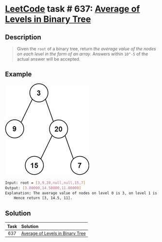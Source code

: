 # [LeetCode][leetcode] task # 637: [Average of Levels in Binary Tree][task]

Description
-----------

> Given the `root` of a binary tree,
> return _the average value of the nodes on each level in the form of an array_.
> Answers within `10^-5` of the actual answer will be accepted.

 Example
-------

![tree.png](image/tree.png)

```sh
Input: root = [3,9,20,null,null,15,7]
Output: [3.00000,14.50000,11.00000]
Explanation: The average value of nodes on level 0 is 3, on level 1 is 14.5, and on level 2 is 11.
    Hence return [3, 14.5, 11].
```

Solution
--------

| Task | Solution                                     |
|:----:|:---------------------------------------------|
| 637  | [Average of Levels in Binary Tree][solution] |


[leetcode]: <http://leetcode.com/>
[task]: <https://leetcode.com/problems/average-of-levels-in-binary-tree/>
[solution]: <https://github.com/wellaxis/witalis-jkit/blob/main/module/tasks/src/main/java/com/witalis/jkit/tasks/core/task/leetcode/h7/p637/option/Practice.java>
